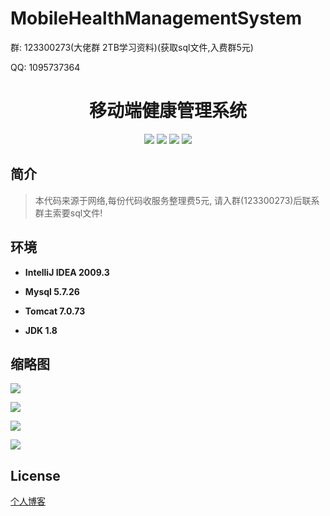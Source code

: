 # MobileHealthManagementSystem

<p>群: 123300273(大佬群 2TB学习资料)(获取sql文件,入费群5元)</p>
<p>QQ: 1095737364</p>

<p>
    <h1 align="center">移动端健康管理系统</h1>
</p>

<p align="center">
	<img src="https://img.shields.io/badge/jdk-1.8-orange.svg"/>
    <img src="https://img.shields.io/badge/Spring-5.x-lightgrey.svg"/>
    <img src="https://img.shields.io/badge/Struts-3.x-blue.svg"/>
    <img src="https://img.shields.io/badge/hibernate-3.x-blue.svg"/>
</p>

## 简介

>本代码来源于网络,每份代码收服务整理费5元, 请入群(123300273)后联系群主索要sql文件!
>


## 环境

- <b>IntelliJ IDEA 2009.3</b>

- <b>Mysql 5.7.26</b>

- <b>Tomcat 7.0.73</b>

- <b>JDK 1.8</b>


## 缩略图

![](https://img2020.cnblogs.com/blog/588112/202011/588112-20201122204525564-2066581008.png)

![](https://img2020.cnblogs.com/blog/588112/202011/588112-20201122204551506-353538238.png)

![](https://img2020.cnblogs.com/blog/588112/202011/588112-20201122204558686-1893801176.png)

![](https://img2020.cnblogs.com/blog/588112/202011/588112-20201122204605847-287823367.png)


## License

[个人博客](https://www.cnblogs.com/yysbolg/)




